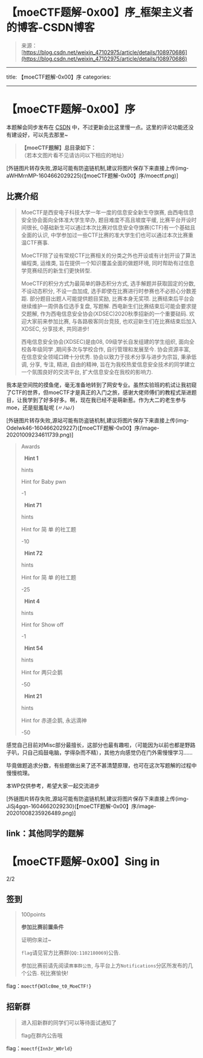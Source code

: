 <!--yml
category: 未分类
date: 2022-04-26 14:39:40
-->

# 【moeCTF题解-0x00】序_框架主义者的博客-CSDN博客

> 来源：[https://blog.csdn.net/weixin_47102975/article/details/108970686](https://blog.csdn.net/weixin_47102975/article/details/108970686)

* * *

title: 【moeCTF题解-0x00】序
categories:

* * *

# 【moeCTF题解-0x00】序

本题解会同步发布在 [CSDN](https://blog.csdn.net/weixin_47102975) 中，不过更新会比这里慢一点。这里的评论功能还没有建设好，可以先去那里~

> **【moeCTF题解】总目录如下：**（若本文图片看不见请访问以下相应的地址）

[外链图片转存失败,源站可能有防盗链机制,建议将图片保存下来直接上传(img-aWHMrnMP-1604662029225)(【moeCTF题解-0x00】序/moectf.png)]

## 比赛介绍

> MoeCTF是西安电子科技大学一年一度的信息安全新生夺旗赛, 由西电信息安全协会面向全体准大学生举办, 题目难度不高且坡度平缓, 比赛平台开设时间很长, 0基础新生可以通过本次比赛对信息安全夺旗赛(CTF)有一个基础且全面的认识, 中学参加过一些CTF比赛的准大学生们也可以通过本次比赛重温CTF赛事.
> 
> MoeCTF除了设有常规CTF比赛相关的分类之外也开设或有计划开设了算法编程类, 运维类, 旨在提供一个知识覆盖全面的做题环境, 同时帮助有过信息学竞赛经历的新生们更快转型.
> 
> MoeCTF的积分方式为最简单的静态积分方式, 选手解题并获取固定的分数, 不设动态积分, 不设一血加成, 选手即使在比赛进行时参赛也不必担心分数差距. 部分题目出题人可能提供题目奖励, 比赛本身无奖项. 比赛结束后平台会继续维护一周供各位选手复盘, 写题解. 西电新生们比赛结束后可能会要求提交题解, 作为西电信息安全协会(XDSEC)2020秋季招新的一个重要砝码. 欢迎大家前来参加比赛, 与各路极客同台竞技, 也欢迎新生们在比赛结束后加入XDSEC, 分享技术, 共同进步!
> 
> 西电信息安全协会(XDSEC)是由08, 09级学长自发组建的学生组织, 面向全校各年级同学 ,期间多次与学校合作, 自行管理和发展至今. 协会资源丰富, 在信息安全领域口碑十分优秀. 协会以致力于技术分享与进步为宗旨, 秉承低调, 分享, 专注, 精进, 自由的精神, 旨在为我校热爱信息安全技术的同学建立一个氛围良好的交流平台, 扩大信息安全在我校的影响力.

我本是空间院的摸鱼佬，毫无准备地转到了网安专业。虽然实验班的机试让我初窥了CTF的世界，但moeCTF才是真正的入门之旅，感谢大佬师傅们的教程式渐进题目，让我学到了好多好多。啊，现在我已经不是萌新惹。作为大二的老生参与moe，还是挺羞耻呢 (〃ﾉωﾉ)

[外链图片转存失败,源站可能有防盗链机制,建议将图片保存下来直接上传(img-OdeIwk46-1604662029227)(【moeCTF题解-0x00】序/image-20201009234611739.png)]

> Awards
> 
> ​
> ​ **Hint 1**
> 
> hints
> 
> Hint for Baby pwn
> 
> -1
> 
> ​
> ​ **Hint 71**
> 
> hints
> 
> Hint for 简 单 的社工题
> 
> -10
> 
> ​
> ​ **Hint 72**
> 
> hints
> 
> Hint for 简 单 的社工题
> 
> -25
> 
> ​
> ​ **Hint 4**
> 
> hints
> 
> Hint for Show off
> 
> -1
> 
> ​
> ​ **Hint 54**
> 
> hints
> 
> Hint for 两只企鹅
> 
> -50
> 
> ​
> ​ **Hint 21**
> 
> hints
> 
> Hint for 赤道企鹅, 永远滴神
> 
> -50

感觉自己目前对Misc部分最擅长，这部分也最有趣啦，（可能因为以前也都是野路子叭，只自己捣鼓电脑，学得杂而不精），其他方向感觉仍在门外需慢慢学习……

毕竟做题追求分数，有些题做出来了还不甚清楚原理，也可在这次写题解的过程中慢慢梳理。

本WP仅供参考，希望大家一起交流进步

[外链图片转存失败,源站可能有防盗链机制,建议将图片保存下来直接上传(img-JiSj4gqn-1604662029230)(【moeCTF题解-0x00】序/image-20201008235926489.png)]

## link：其他同学的题解

# 【moeCTF题解-0x00】Sing in

2/2

## 签到

> 100points
> 
> **参加比赛前置条件**
> 
> 证明你来过~
> 
> `flag`请见官方比赛群(`QQ:1102180069`)公告.
> 
> 参加比赛前请先阅读`赛事群公告`, 与平台上方`Notifications`分区所发布的几个公告. 祝比赛愉快!

flag：`moectf{W3lc0me_t0_MoeCTF!}`

## 招新群

> 进入招新群的同学们可以等待面试通知了
> 
> flag在群内公告哦

flag：`moectf{Inn3r_W0rld}`